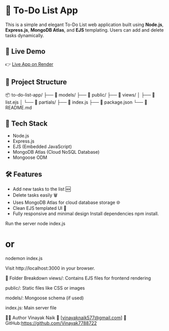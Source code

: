 # 📝 To-Do List App

This is a simple and elegant To-Do List web application built using **Node.js**, **Express.js**, **MongoDB Atlas**, and **EJS** templating. Users can add and delete tasks dynamically.

## 🚀 Live Demo

👉 [Live App on Render](https://todo-list-database-fbzw.onrender.com/)

## 📂 Project Structure

📦 to-do-list-app/
├── 📁 models/
├── 📁 public/
├── 📁 views/
│ ├── 📄 list.ejs
│ └── 📄 partials/
├── 📄  index.js
├── 📄 package.json
└── 📄 README.md


## 🔧 Tech Stack

- Node.js
- Express.js
- EJS (Embedded JavaScript)
- MongoDB Atlas (Cloud NoSQL Database)
- Mongoose ODM

## 🛠️ Features

- Add new tasks to the list 🆕
- Delete tasks easily 🗑️
- Uses MongoDB Atlas for cloud database storage 🌐
- Clean EJS templated UI 🎨
- Fully responsive and minimal design
Install dependencies
npm install.

Run the server
node index.js
# or
nodemon index.js

Visit http://localhost:3000 in your browser.

🧠 Folder Breakdown
views/: Contains EJS files for frontend rendering

public/: Static files like CSS or images

models/: Mongoose schema (if used)

index.js: Main server file


👨‍💻 Author
Vinayak Naik
📧 [vinayaknaik577@gmail.com]
🔗 GitHub:https://github.com/Vinayak7788722

